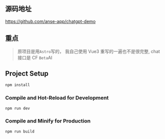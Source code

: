 ## 源码地址

https://github.com/anse-app/chatgpt-demo

## 重点

> 原项目是用`Astro`写的， 我自己使用 Vue3 重写的一遍也不是很完整, chat 接口是 CF `Beta`AI

## Project Setup

```sh
npm install
```

### Compile and Hot-Reload for Development

```sh
npm run dev
```

### Compile and Minify for Production

```sh
npm run build
```
